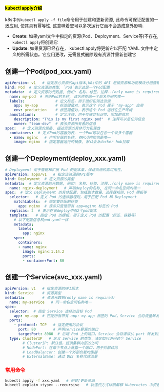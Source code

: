 #### <mark>kubectl apply介绍</mark>
k8s中`的kubectl apply -f file`命令用于创建和更新资源, 此命令可保证配置的一致应用, 使其具有幂等性, 这意味着您可以多次运行它而不会造成意外影响.
- **Create**: 如果yaml文件中指定的资源(Pod、Deployment、Service等)不存在, `kubectl apply`将创建它
- **Update**: 如果资源已经存在， kubectl apply将更新它以匹配 YAML 文件中定义的所需状态。它应用更改，无需显式删除现有资源并重新创建它

## 创建一个Pod(pod_xxx.yaml)
```yaml
apiVersion: v1   # 指定核心资源的api版本,k8s中的 API 是按资源和功能模块分组管理的，核心资源(如 Pod、Service)属于核心API组, 其版本为 v1
kind: Pod  # 定义资源的类型, `Pod`表示这是一个Pod配置
metadata:  # 定义资源的元数据, 例如: 名称、标签、注释..(only name is required)
  name: my-pod  # 声明Pod的名称, 该名称在同一个命名空间内唯一
  labels:              # 定义标签，用于组织和筛选资源
    app: my-app        # 标签键值对，表示这个 Pod 属于 "my-app" 应用
    env: production    # 标签键值对，表示这个 Pod 运行在生产环境
  annotations:         # 定义注释，用于存储非标识性、附加的信息
    description: "This is my first nginx pod"  # 注释可以是任何信息
    owner: "team-dev"  # 表示资源所有者的信息
spec:   # 定义资源的规格, 描述资源的具体行为和属性
  containers:  # 定义Pod的容器列表, 一个Pod可以包含一个或多个容器
  - name: nginx   # 声明容器的名称, 在Pod内部也是唯一
    image: nginx  # 指定容器运行的镜像, 默认会从docker hub拉取
```

## 创建一个Deployment(deploy_xxx.yaml)
```yaml
# Deployment 用于管理和扩展 Pod 的副本集，保证系统的高可用性。
apiVersion: apps/v1   # 指定该资源的API版本
kind: Deployment  # 定义资源的类型
metadata:  # 定义资源的元数据, 例如: 名称、标签、注释..(only name is required)
  name: nginx-deployment   # 声明deploy的名称, 在同一命名空间内唯一
spec:  # 定义 Deployment 的具体配置，包括副本数量、选择器规则、Pod 模板等
  selector:   # 定义 Pod 的选择器规则，用于匹配 Pod 和 Deployment
    matchLabels:  # 指定要匹配的标签
      app: nginx  # 表示只管理带有 app=nginx 标签的 Pod
  replicas: 2  # 表示在该deploy中有2个pod副本
  template:   # 指定 Pod 的模板，用于定义 Pod 的配置（标签、容器等）
    # 以下配置信息和pod.yaml一样
    metadata:
      labels:
        app: nginx
    spec:
      containers:
      - name: nginx
        image: nginx:1.14.2
        ports:
        - containerPort: 80
```

## 创建一个Service(svc_xxx.yaml)
```yaml
apiVersion: v1   # 指定资源的API版本
kind: Service    # 资源类型
metadata:        # 资源元数据(only name is required)
  name: my-service   # 同一命名空间名称唯一
spec:
  selector:  # 指定 Service 选择的目标 Pod
    app: my-app  # 匹配所有带有 app: my-app 标签的 Pod。Service 会将流量转发给这些 Pods
  ports:
    - protocol: TCP   # 指定使用的协议
      port: 80        # 声明service暴漏的端口
      targetPort: 8080  # 后端 Pod 上的端口，Service 会将请求从 port 转发到该端口(targetPort可以是数字或容器的端口名称)
  type: ClusterIP   # 定义 Service 的类型，决定如何访问这个 Service
        # ClusterIP: 默认值，提供集群内部的访问
        # NodePort: 在每个节点上暴露一个端口，用于外部访问
        # LoadBalancer: 创建一个外部负载均衡器
        # ExternalName: 通过 DNS 名称代理流量
```

### <font color=red>常用命令</font>
```bash
kubectl apply -f xxx.yaml   # 创建/更新资源
kubectl explain <type> --recursive   # 以递归方式详细解释 Kubernetes 中资源及其所有字段的定义和用途(pods/deployments/services)

```
